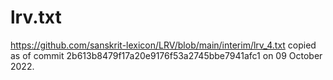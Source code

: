 # lrv.txt

https://github.com/sanskrit-lexicon/LRV/blob/main/interim/lrv_4.txt copied as of commit 2b613b8479f17a20e9176f53a2745bbe7941afc1 on 09 October 2022.
